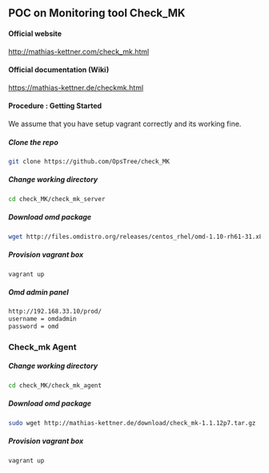 ## POC on Monitoring tool Check_MK

#### Official website
http://mathias-kettner.com/check_mk.html

#### Official documentation (Wiki)
https://mathias-kettner.de/checkmk.html

#### Procedure : Getting Started 
We assume that you have setup vagrant correctly and its working fine.

##### Clone the repo
```bash
git clone https://github.com/OpsTree/check_MK
```
##### Change working directory
```bash
cd check_MK/check_mk_server
```
##### Download omd package
```bash
wget http://files.omdistro.org/releases/centos_rhel/omd-1.10-rh61-31.x86_64.rpm
```
##### Provision vagrant box
```bash
vagrant up
```
##### Omd admin panel
```bash
http://192.168.33.10/prod/
username = omdadmin
password = omd
```
### Check_mk Agent
##### Change working directory
```bash
cd check_MK/check_mk_agent
```
##### Download omd package
```bash
sudo wget http://mathias-kettner.de/download/check_mk-1.1.12p7.tar.gz
```
##### Provision vagrant box
```bash
vagrant up
```




